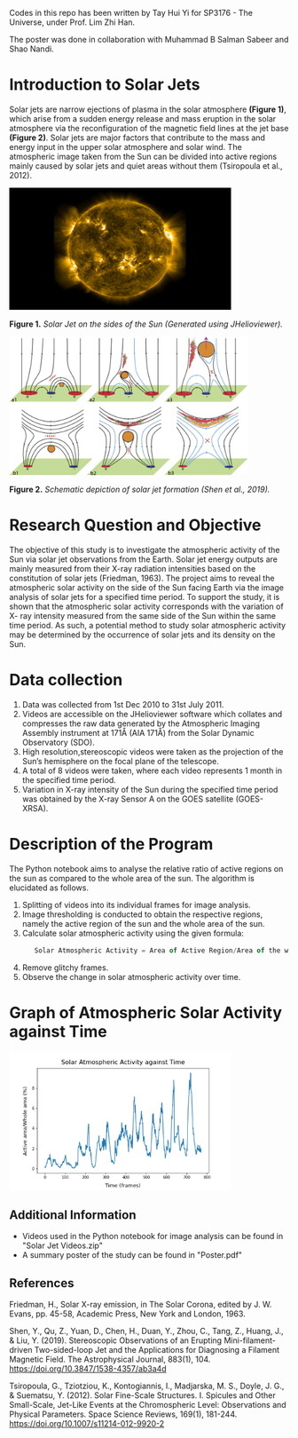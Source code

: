 Codes in this repo has been written by Tay Hui Yi for SP3176 - The Universe, under Prof. Lim Zhi Han.

The poster was done in collaboration with Muhammad B Salman Sabeer and Shao Nandi.

# Introduction to Solar Jets 
Solar jets are narrow ejections of plasma in the solar atmosphere **(Figure 1)**, which arise from a sudden energy release and mass eruption in the solar atmosphere via the reconfiguration of the magnetic field lines at the jet base **(Figure 2)**. Solar jets are major factors that contribute to the mass and energy input in the upper solar atmosphere and solar wind. The atmospheric image taken from the Sun can be divided into active regions mainly caused by solar jets and quiet areas without them (Tsiropoula et al., 2012).

<img src="https://github.com/TayHuiYi/Solar-Jet-Hunters/blob/cfe7f77eeffa0228f1b0d7019e4920e3d3b018b6/SolarJetImage.jpeg" width="400" height="220">

**Figure 1.** *Solar Jet on the sides of the Sun (Generated using JHelioviewer).*

<img src="https://github.com/TayHuiYi/Solar-Jet-Hunters/blob/main/Solar_Jet_formation.jpeg" width="430" height="250">

**Figure 2.** *Schematic depiction of solar jet formation (Shen et al., 2019).*

# Research Question and Objective
The objective of this study is to investigate the atmospheric activity of the Sun via solar jet observations from the Earth. Solar jet energy outputs are mainly measured from their X-ray radiation intensities based on the constitution of solar jets (Friedman, 1963). The project aims to reveal the atmospheric solar activity on the side of the Sun facing Earth via the image analysis of solar jets for a specified time period. To support the study, it is shown that the atmospheric solar activity corresponds with the variation of X- ray intensity measured from the same side of the Sun within the same time period. As such, a potential method to study solar atmospheric activity may be determined by the occurrence of solar jets and its density on the Sun.

# Data collection
1. Data was collected from 1st Dec 2010 to 31st July 2011.
2. Videos are accessible on the JHelioviewer software which collates and compresses the raw data generated by the Atmospheric Imaging Assembly instrument at 171Å (AIA 171Å) from the Solar Dynamic Observatory (SDO).
3. High resolution,stereoscopic videos were taken as the projection of the Sun’s hemisphere on the focal plane of the telescope.
4. A total of 8 videos were taken, where each video represents 1 month in the specified time period.
5. Variation in X-ray intensity of the Sun during the specified time period was obtained by the X-ray Sensor A on the GOES satellite (GOES-XRSA).

# Description of the Program
The Python notebook aims to analyse the relative ratio of active regions on the sun as compared to the whole area of the sun. The algorithm is elucidated as follows. 

1. Splitting of videos into its individual frames for image analysis.
2. Image thresholding is conducted to obtain the respective regions, namely the active region of the sun and the whole area of the sun. 
3. Calculate solar atmospheric activity using the given formula: 
    ```javascript
       Solar Atmospheric Activity = Area of Active Region/Area of the whole Sun
    ```
4. Remove glitchy frames.  
5. Observe the change in solar atmospheric activity over time.

# Graph of Atmospheric Solar Activity against Time 
<img src="https://github.com/TayHuiYi/Solar-Jet-Hunters/blob/27efde9081ad8d301fc44e2ce01a8a49cff23403/FinalFigure.png" width="400" height="250">

## Additional Information
- Videos used in the Python notebook for image analysis can be found in "Solar Jet Videos.zip"
- A summary poster of the study can be found in "Poster.pdf"

## References 
Friedman, H., Solar X-ray emission, in The Solar Corona, edited by J. W. Evans, pp. 45-58, Academic Press, New York and London, 1963.

Shen, Y., Qu, Z., Yuan, D., Chen, H., Duan, Y., Zhou, C., Tang, Z., Huang, J., & Liu, Y. (2019). Stereoscopic Observations of an Erupting Mini-filament-    driven Two-sided-loop Jet and the Applications for Diagnosing a Filament Magnetic Field. The Astrophysical Journal, 883(1), 104. https://doi.org/10.3847/1538-4357/ab3a4d

Tsiropoula, G., Tziotziou, K., Kontogiannis, I., Madjarska, M. S., Doyle, J. G., & Suematsu, Y. (2012). Solar Fine-Scale Structures. I. Spicules and Other Small-Scale, Jet-Like Events at the Chromospheric Level: Observations and Physical Parameters. Space Science Reviews, 169(1), 181-244. https://doi.org/10.1007/s11214-012-9920-2

